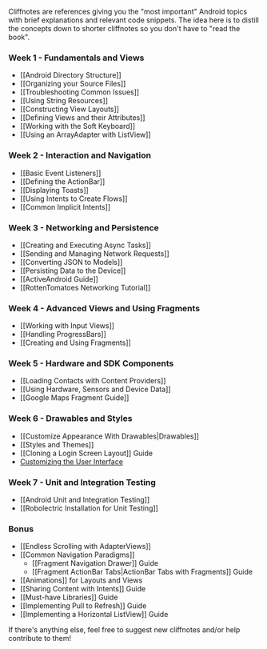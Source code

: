 Cliffnotes are references giving you the "most important" Android topics with brief explanations and relevant code snippets. The idea here is to distill the concepts down to shorter cliffnotes so you don't have to "read the book".

### Week 1 - Fundamentals and Views

* [[Android Directory Structure]]
* [[Organizing your Source Files]]
* [[Troubleshooting Common Issues]]
* [[Using String Resources]]
* [[Constructing View Layouts]]
* [[Defining Views and their Attributes]] 
* [[Working with the Soft Keyboard]]
* [[Using an ArrayAdapter with ListView]]

### Week 2 - Interaction and Navigation

* [[Basic Event Listeners]]
* [[Defining the ActionBar]]
* [[Displaying Toasts]]
* [[Using Intents to Create Flows]]
* [[Common Implicit Intents]]

### Week 3 - Networking and Persistence

* [[Creating and Executing Async Tasks]]
* [[Sending and Managing Network Requests]]
* [[Converting JSON to Models]]
* [[Persisting Data to the Device]]
* [[ActiveAndroid Guide]]
* [[RottenTomatoes Networking Tutorial]]

### Week 4 - Advanced Views and Using Fragments

* [[Working with Input Views]]
* [[Handling ProgressBars]]
* [[Creating and Using Fragments]]

### Week 5 - Hardware and SDK Components

* [[Loading Contacts with Content Providers]]
* [[Using Hardware, Sensors and Device Data]]
* [[Google Maps Fragment Guide]]

### Week 6 - Drawables and Styles

* [[Customize Appearance With Drawables|Drawables]]
* [[Styles and Themes]]
* [[Cloning a Login Screen Layout]] Guide
* [Customizing the User Interface](https://gist.github.com/nesquena/6c567083aec13d868017)

### Week 7 - Unit and Integration Testing

* [[Android Unit and Integration Testing]]
* [[Robolectric Installation for Unit Testing]]

### Bonus

* [[Endless Scrolling with AdapterViews]]
* [[Common Navigation Paradigms]]
  * [[Fragment Navigation Drawer]] Guide
  * [[Fragment ActionBar Tabs|ActionBar Tabs with Fragments]] Guide
* [[Animations]] for Layouts and Views
* [[Sharing Content with Intents]] Guide
* [[Must-have Libraries]] Guide
* [[Implementing Pull to Refresh]] Guide
* [[Implementing a Horizontal ListView]] Guide
 
If there's anything else, feel free to suggest new cliffnotes and/or help contribute to them!